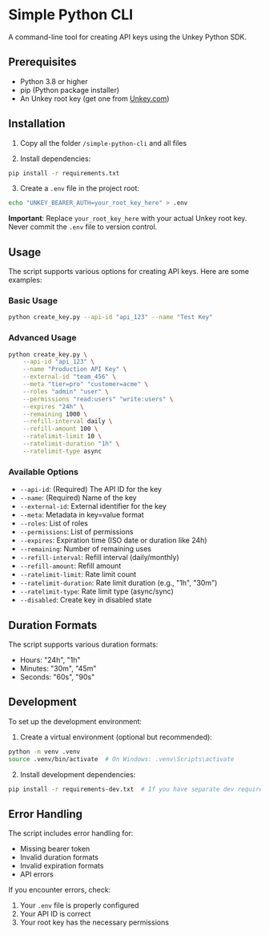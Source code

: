 # Simple Python CLI

A command-line tool for creating API keys using the Unkey Python SDK.

## Prerequisites

- Python 3.8 or higher
- pip (Python package installer)
- An Unkey root key (get one from [Unkey.com](https://unkey.com))

## Installation

1. Copy all the folder `/simple-python-cli` and all files

2. Install dependencies:
```bash
pip install -r requirements.txt
```

3. Create a `.env` file in the project root:
```bash
echo "UNKEY_BEARER_AUTH=your_root_key_here" > .env
```

**Important**: Replace `your_root_key_here` with your actual Unkey root key. Never commit the `.env` file to version control.

## Usage

The script supports various options for creating API keys. Here are some examples:

### Basic Usage
```bash
python create_key.py --api-id "api_123" --name "Test Key"
```

### Advanced Usage
```bash
python create_key.py \
    --api-id "api_123" \
    --name "Production API Key" \
    --external-id "team_456" \
    --meta "tier=pro" "customer=acme" \
    --roles "admin" "user" \
    --permissions "read:users" "write:users" \
    --expires "24h" \
    --remaining 1000 \
    --refill-interval daily \
    --refill-amount 100 \
    --ratelimit-limit 10 \
    --ratelimit-duration "1h" \
    --ratelimit-type async
```

### Available Options

- `--api-id`: (Required) The API ID for the key
- `--name`: (Required) Name of the key
- `--external-id`: External identifier for the key
- `--meta`: Metadata in key=value format
- `--roles`: List of roles
- `--permissions`: List of permissions
- `--expires`: Expiration time (ISO date or duration like 24h)
- `--remaining`: Number of remaining uses
- `--refill-interval`: Refill interval (daily/monthly)
- `--refill-amount`: Refill amount
- `--ratelimit-limit`: Rate limit count
- `--ratelimit-duration`: Rate limit duration (e.g., "1h", "30m")
- `--ratelimit-type`: Rate limit type (async/sync)
- `--disabled`: Create key in disabled state

## Duration Formats

The script supports various duration formats:
- Hours: "24h", "1h"
- Minutes: "30m", "45m"
- Seconds: "60s", "90s"

## Development

To set up the development environment:

1. Create a virtual environment (optional but recommended):
```bash
python -m venv .venv
source .venv/bin/activate  # On Windows: .venv\Scripts\activate
```

2. Install development dependencies:
```bash
pip install -r requirements-dev.txt  # If you have separate dev requirements
```

## Error Handling

The script includes error handling for:
- Missing bearer token
- Invalid duration formats
- Invalid expiration formats
- API errors

If you encounter errors, check:
1. Your `.env` file is properly configured
2. Your API ID is correct
3. Your root key has the necessary permissions